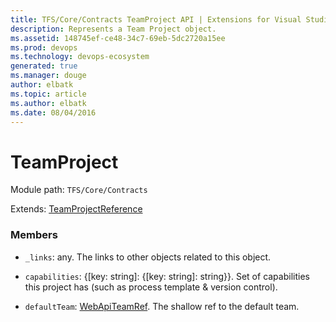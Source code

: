 ```yaml
---
title: TFS/Core/Contracts TeamProject API | Extensions for Visual Studio Team Services
description: Represents a Team Project object.
ms.assetid: 148745ef-ce48-34c7-69eb-5dc2720a15ee
ms.prod: devops
ms.technology: devops-ecosystem
generated: true
ms.manager: douge
author: elbatk
ms.topic: article
ms.author: elbatk
ms.date: 08/04/2016
---
```


# TeamProject

Module path: `TFS/Core/Contracts`

Extends: [TeamProjectReference](../../../TFS/Core/Contracts/TeamProjectReference.md)

### Members

* `_links`: any. The links to other objects related to this object.

* `capabilities`: {[key: string]: {[key: string]: string}}. Set of capabilities this project has (such as process template &amp; version control).

* `defaultTeam`: [WebApiTeamRef](../../../TFS/Core/Contracts/WebApiTeamRef.md). The shallow ref to the default team.

